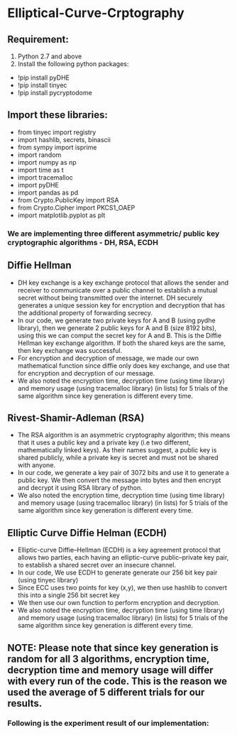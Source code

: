 # Elliptical-Curve-Crptography

## Requirement: 

1. Python 2.7 and above
2. Install the following python packages:
  - !pip install pyDHE
  - !pip install tinyec
  - !pip install pycryptodome
  
## Import these libraries: 
 - from tinyec import registry
 - import hashlib, secrets, binascii
 - from sympy import isprime
 - import random
 - import numpy as np
 - import time as t
 - import tracemalloc
 - import pyDHE
 - import pandas as pd
 - from Crypto.PublicKey import RSA
 - from Crypto.Cipher import PKCS1_OAEP
 - import matplotlib.pyplot as plt

### We are implementing three different asymmetric/ public key cryptographic algorithms - DH, RSA, ECDH

## Diffie Hellman

 - DH key exchange is a key exchange protocol that allows the sender and receiver to communicate over a public channel to establish a mutual secret without being transmitted over the internet. DH securely generates a unique session key for encryption and decryption that has the additional property of forwarding secrecy. 
 - In our code, we generate two private keys for A and B (using pydhe library), then we generate 2 public keys for A and B (size 8192 bits), using this we can comput the secret key for A and B. This is the Diffie Hellman key exchange algorithm. If both the shared keys are the same, then key exchange was successful. 
 - For encryption and decryption of message, we made our own mathematical function since diffie only does key exchange, and use that for encryption and decryption of our message.
 - We also noted the encryption time, decryption time (using time library) and memory usage (using tracemalloc library) (in lists) for 5 trials of the same algorithm since key generation is different every time. 

## Rivest-Shamir-Adleman (RSA)

- The RSA algorithm is an asymmetric cryptography algorithm; this means that it uses a public key and a private key (i.e two different, mathematically linked keys). As their names suggest, a public key is shared publicly, while a private key is secret and must not be shared with anyone.
- In our code, we generate a key pair of 3072 bits and use it to generate a public key. We then convert the message into bytes and then encrypt and decrypt it using RSA library of python.
 - We also noted the encryption time, decryption time (using time library) and memory usage (using tracemalloc library) (in lists) for 5 trials of the same algorithm since key generation is different every time. 

## Elliptic Curve Diffie Helman (ECDH)

- Elliptic-curve Diffie–Hellman (ECDH) is a key agreement protocol that allows two parties, each having an elliptic-curve public–private key pair, to establish a shared secret over an insecure channel. 
- In our code, We use ECDH to generate generate our 256 bit key pair (using tinyec library)
- Since ECC uses two points for key (x,y), we then use hashlib to convert this into a single 256 bit secret key
- We then use our own function to perform encryption and decryption.
- We also noted the encryption time, decryption time (using time library) and memory usage (using tracemalloc library) (in lists) for 5 trials of the same algorithm since key generation is different every time. 

## NOTE: Please note that since key generation is random for all 3 algorithms, encryption time, decryption time and memory usage will differ with every run of the code. This is the reason we used the average of 5 different trials for our results. 

### Following is the experiment result of our implementation:





